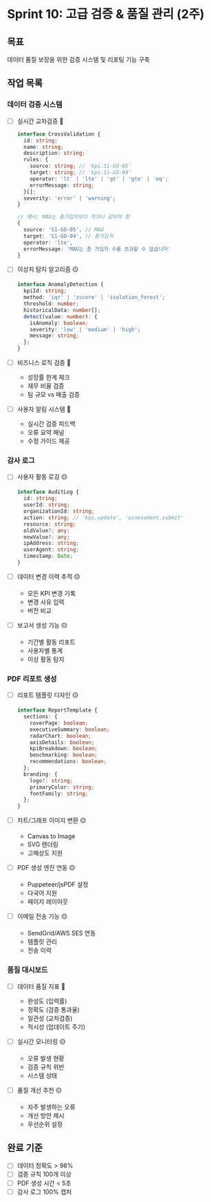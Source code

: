 # Sprint 10: 고급 검증 & 품질 관리 (2주)

## 목표
데이터 품질 보장을 위한 검증 시스템 및 리포팅 기능 구축

## 작업 목록

### 데이터 검증 시스템
- [ ] 실시간 교차검증 🔴
  ```typescript
  interface CrossValidation {
    id: string;
    name: string;
    description: string;
    rules: {
      source: string; // 'kpi.S1-GO-05'
      target: string; // 'kpi.S1-GO-04'
      operator: 'lt' | 'lte' | 'gt' | 'gte' | 'eq';
      errorMessage: string;
    }[];
    severity: 'error' | 'warning';
  }
  
  // 예시: MAU는 총가입자보다 작거나 같아야 함
  {
    source: 'S1-GO-05', // MAU
    target: 'S1-GO-04', // 총가입자
    operator: 'lte',
    errorMessage: 'MAU는 총 가입자 수를 초과할 수 없습니다'
  }
  ```

- [ ] 이상치 탐지 알고리즘 🟡
  ```typescript
  interface AnomalyDetection {
    kpiId: string;
    method: 'iqr' | 'zscore' | 'isolation_forest';
    threshold: number;
    historicalData: number[];
    detect(value: number): {
      isAnomaly: boolean;
      severity: 'low' | 'medium' | 'high';
      message: string;
    };
  }
  ```

- [ ] 비즈니스 로직 검증 🔴
  - 성장률 한계 체크
  - 재무 비율 검증
  - 팀 규모 vs 매출 검증

- [ ] 사용자 알림 시스템 🔴
  - 실시간 검증 피드백
  - 오류 요약 패널
  - 수정 가이드 제공

### 감사 로그
- [ ] 사용자 활동 로깅 🟡
  ```typescript
  interface AuditLog {
    id: string;
    userId: string;
    organizationId: string;
    action: string; // 'kpi.update', 'assessment.submit'
    resource: string;
    oldValue?: any;
    newValue?: any;
    ipAddress: string;
    userAgent: string;
    timestamp: Date;
  }
  ```

- [ ] 데이터 변경 이력 추적 🟡
  - 모든 KPI 변경 기록
  - 변경 사유 입력
  - 버전 비교

- [ ] 보고서 생성 기능 🟡
  - 기간별 활동 리포트
  - 사용자별 통계
  - 이상 활동 탐지

### PDF 리포트 생성
- [ ] 리포트 템플릿 디자인 🟡
  ```typescript
  interface ReportTemplate {
    sections: {
      coverPage: boolean;
      executiveSummary: boolean;
      radarChart: boolean;
      axisDetails: boolean;
      kpiBreakdown: boolean;
      benchmarking: boolean;
      recommendations: boolean;
    };
    branding: {
      logo?: string;
      primaryColor: string;
      fontFamily: string;
    };
  }
  ```

- [ ] 차트/그래프 이미지 변환 🟡
  - Canvas to Image
  - SVG 렌더링
  - 고해상도 지원

- [ ] PDF 생성 엔진 연동 🟡
  - Puppeteer/jsPDF 설정
  - 다국어 지원
  - 페이지 레이아웃

- [ ] 이메일 전송 기능 🟡
  - SendGrid/AWS SES 연동
  - 템플릿 관리
  - 전송 이력

### 품질 대시보드
- [ ] 데이터 품질 지표 🔴
  - 완성도 (입력률)
  - 정확도 (검증 통과율)
  - 일관성 (교차검증)
  - 적시성 (업데이트 주기)

- [ ] 실시간 모니터링 🟡
  - 오류 발생 현황
  - 검증 규칙 위반
  - 시스템 상태

- [ ] 품질 개선 추천 🟡
  - 자주 발생하는 오류
  - 개선 방안 제시
  - 우선순위 설정

## 완료 기준
- [ ] 데이터 정확도 > 98%
- [ ] 검증 규칙 100개 이상
- [ ] PDF 생성 시간 < 5초
- [ ] 감사 로그 100% 캡처